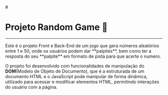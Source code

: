 #<h1> Projeto Random Game 🚀</h1>
<hr>
Este é o projeto Front e Back-End de um jogo que gera números aleatórios entre 1 e 50, onde os usuários podem dar **palpites**, bem como ter a resposta do seu **palpite** em formato de pista para que acerte o numero.

O projeto foi desenvolvido com funcionalidades de manipulação do **DOM**(Modelo de Objeto de Documento), que é a estruturada de um documento HTML e o JavaScript pode manipular de forma dinâmica, utilizado para acessar e modificar elementos HTML, permitindo interações do usuário com a página. 